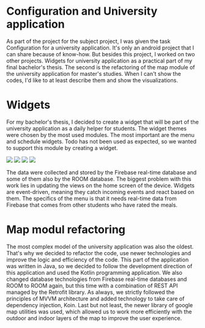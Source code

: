 # Configuration and University application
As part of the project for the subject project, I was given the task Configuration for a university application. It's only an android project that I can share because of know-how. But besides this project, I worked on two other projects. Widgets for university application as a practical part of my final bachelor's thesis. The second is the refactoring of the map module of the university application for master's studies. When I can't show the codes, I'd like to at least describe them and show the visualizations.

# Widgets
For my bachelor's thesis, I decided to create a widget that will be part of the university application as a daily helper for students. The widget themes were chosen by the most used modules. The most important are the menu and schedule widgets. Todo has not been used as expected, so we wanted to support this module by creating a widget.

<img src='https://github.com/ErikPrchlik/Configuration/blob/main/gifs/add.gif' hight='200'>
<img src='https://github.com/ErikPrchlik/Configuration/blob/main/gifs/food.gif' hight='200'>
<img src='https://github.com/ErikPrchlik/Configuration/blob/main/gifs/roz.gif' hight='200'>
<img src='https://github.com/ErikPrchlik/Configuration/blob/main/gifs/todo.gif' hight='200'>

The data were collected and stored by the Firebase real-time database and some of them also by the ROOM database. The biggest problem with this work lies in updating the views on the home screen of the device. Widgets are event-driven, meaning they catch incoming events and react based on them. The specifics of the menu is that it needs real-time data from Firebase that comes from other students who have rated the meals.

# Map modul refactoring
The most complex model of the university application was also the oldest. That's why we decided to refactor the code, use newer technologies and improve the logic and efficiency of the code. This part of the application was written in Java, so we decided to follow the development direction of this application and used the Kotlin programming application. We also changed database technologies from Firebase real-time databases and ROOM to ROOM again, but this time with a combination of REST API managed by the Retrofit library. As always, we strictly followed the principles of MVVM architecture and added technology to take care of dependency injection, Koin. Last but not least, the newer library of google map utilities was used, which allowed us to work more efficiently with the outdoor and indoor layers of the map to improve the user experience.